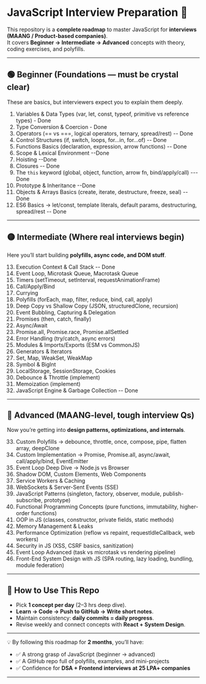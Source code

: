 # JavaScript Interview Preparation 🚀

This repository is a **complete roadmap** to master JavaScript for **interviews (MAANG / Product-based companies)**.  
It covers **Beginner → Intermediate → Advanced** concepts with theory, coding exercises, and polyfills.  

---

## 🟢 Beginner (Foundations — must be crystal clear)
These are basics, but interviewers expect you to explain them deeply.

1. Variables & Data Types (var, let, const, typeof, primitive vs reference types)  - Done
2. Type Conversion & Coercion  - Done
3. Operators (== vs ===, logical operators, ternary, spread/rest)  -- Done
4. Control Structures (if, switch, loops, for…in, for…of)  -- Done
5. Functions Basics (declaration, expression, arrow functions)  -- Done
6. Scope & Lexical Environment  --Done
7. Hoisting  --Done
8. Closures  -- Done
9. The `this` keyword (global, object, function, arrow fn, bind/apply/call)  --- Done
10. Prototype & Inheritance  --Done
11. Objects & Arrays Basics (create, iterate, destructure, freeze, seal)  -- Done
12. ES6 Basics → let/const, template literals, default params, destructuring, spread/rest  -- Done

---

## 🟡 Intermediate (Where real interviews begin)
Here you’ll start building **polyfills, async code, and DOM stuff**.

13. Execution Context & Call Stack  -- Done
14. Event Loop, Microtask Queue, Macrotask Queue  
15. Timers (setTimeout, setInterval, requestAnimationFrame)  
16. Call/Apply/Bind  
17. Currying  
18. Polyfills (forEach, map, filter, reduce, bind, call, apply)  
19. Deep Copy vs Shallow Copy (JSON, structuredClone, recursion)  
20. Event Bubbling, Capturing & Delegation  
21. Promises (then, catch, finally)  
22. Async/Await  
23. Promise.all, Promise.race, Promise.allSettled  
24. Error Handling (try/catch, async errors)  
25. Modules & Imports/Exports (ESM vs CommonJS)  
26. Generators & Iterators  
27. Set, Map, WeakSet, WeakMap  
28. Symbol & BigInt  
29. LocalStorage, SessionStorage, Cookies  
30. Debounce & Throttle (implement)  
31. Memoization (implement)  
32. JavaScript Engine & Garbage Collection  -- Done

---

## 🔴 Advanced (MAANG-level, tough interview Qs)
Now you’re getting into **design patterns, optimizations, and internals**.

33. Custom Polyfills → debounce, throttle, once, compose, pipe, flatten array, deepClone  
34. Custom Implementation → Promise, Promise.all, async/await, call/apply/bind, EventEmitter  
35. Event Loop Deep Dive → Node.js vs Browser  
36. Shadow DOM, Custom Elements, Web Components  
37. Service Workers & Caching  
38. WebSockets & Server-Sent Events (SSE)  
39. JavaScript Patterns (singleton, factory, observer, module, publish-subscribe, prototype)  
40. Functional Programming Concepts (pure functions, immutability, higher-order functions)  
41. OOP in JS (classes, constructor, private fields, static methods)  
42. Memory Management & Leaks  
43. Performance Optimization (reflow vs repaint, requestIdleCallback, web workers)  
44. Security in JS (XSS, CSRF basics, sanitization)  
45. Event Loop Advanced (task vs microtask vs rendering pipeline)  
46. Front-End System Design with JS (SPA routing, lazy loading, bundling, module federation)  

---

## 📌 How to Use This Repo
- Pick **1 concept per day** (2–3 hrs deep dive).  
- **Learn → Code → Push to GitHub → Write short notes**.  
- Maintain consistency: **daily commits = daily progress**.  
- Revise weekly and connect concepts with **React + System Design**.  

---

💡 By following this roadmap for **2 months**, you’ll have:  
- ✅ A strong grasp of JavaScript (beginner → advanced)  
- ✅ A GitHub repo full of polyfills, examples, and mini-projects  
- ✅ Confidence for **DSA + Frontend interviews at 25 LPA+ companies**  

---
